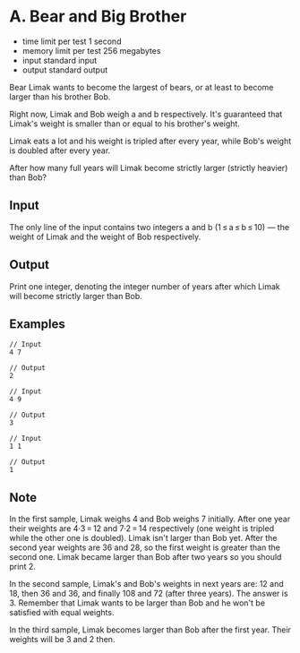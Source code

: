 # A. Bear and Big Brother
- time limit per test 1 second
- memory limit per test 256 megabytes
- input standard input
- output standard output

Bear Limak wants to become the largest of bears, or at least to become larger than his brother Bob.

Right now, Limak and Bob weigh a and b respectively. It's guaranteed that Limak's weight is smaller than or equal to his brother's weight.

Limak eats a lot and his weight is tripled after every year, while Bob's weight is doubled after every year.

After how many full years will Limak become strictly larger (strictly heavier) than Bob?
## Input

The only line of the input contains two integers a and b (1 ≤ a ≤ b ≤ 10) — the weight of Limak and the weight of Bob respectively.
## Output

Print one integer, denoting the integer number of years after which Limak will become strictly larger than Bob.
## Examples
````
// Input
4 7

// Output
2
````
````
// Input
4 9

// Output
3
````
````
// Input
1 1

// Output
1
````
## Note

In the first sample, Limak weighs 4 and Bob weighs 7 initially. After one year their weights are 4·3 = 12 and 7·2 = 14 respectively (one weight is tripled while the other one is doubled). Limak isn't larger than Bob yet. After the second year weights are 36 and 28, so the first weight is greater than the second one. Limak became larger than Bob after two years so you should print 2.

In the second sample, Limak's and Bob's weights in next years are: 12 and 18, then 36 and 36, and finally 108 and 72 (after three years). The answer is 3. Remember that Limak wants to be larger than Bob and he won't be satisfied with equal weights.

In the third sample, Limak becomes larger than Bob after the first year. Their weights will be 3 and 2 then.